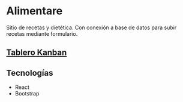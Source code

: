 # Alimentare
Sitio de recetas y dietética. Con conexión a base de datos para subir recetas mediante formulario.
## [Tablero Kanban](https://trello.com/b/fReIANos/alimentare)
## Tecnologías
- React
- Bootstrap
